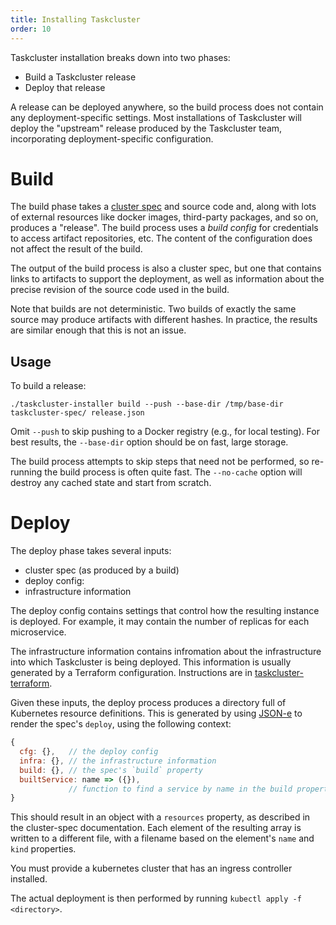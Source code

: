 ```yaml
---
title: Installing Taskcluster
order: 10
---
```


Taskcluster installation breaks down into two phases:

 * Build a Taskcluster release
 * Deploy that release

A release can be deployed anywhere, so the build process does not contain any deployment-specific settings.
Most installations of Taskcluster will deploy the "upstream" release produced by the Taskcluster team, incorporating deployment-specific configuration.

# Build

The build phase takes a [cluster spec](./cluster-spec) and source code and, along with lots of external resources like docker images, third-party packages, and so on, produces a "release".
The build process uses a *build config* for credentials to access artifact repositories, etc.
The content of the configuration does not affect the result of the build.

The output of the build process is also a cluster spec, but one that contains links to artifacts to support the deployment, as well as information about the precise revision of the source code used in the build.

Note that builds are not deterministic.
Two builds of exactly the same source may produce artifacts with different hashes.
In practice, the results are similar enough that this is not an issue.

## Usage

To build a release:

```
./taskcluster-installer build --push --base-dir /tmp/base-dir taskcluster-spec/ release.json
```

Omit `--push` to skip pushing to a Docker registry (e.g., for local testing).
For best results, the `--base-dir` option should be on fast, large storage.

The build process attempts to skip steps that need not be performed, so re-running the build process is often quite fast.
The `--no-cache` option will destroy any cached state and start from scratch.

# Deploy

The deploy phase takes several inputs:
 * cluster spec (as produced by a build)
 * deploy config:
 * infrastructure information

The deploy config contains settings that control how the resulting instance is deployed.
For example, it may contain the number of replicas for each microservice.

The infrastructure information contains infromation about the infrastructure into which Taskcluster is being deployed.
This information is usually generated by a Terraform configuration. Instructions are in
[taskcluster-terraform](https://github.com/taskcluster/taskcluster-terraform).

Given these inputs, the deploy process produces a directory full of Kubernetes resource definitions.
This is generated by using [JSON-e](https://github.com/taskcluster/json-e) to render the spec's `deploy`, using the following context:

```javascript
{
  cfg: {},   // the deploy config
  infra: {}, // the infrastructure information
  build: {}, // the spec's `build` property
  builtService: name => ({}),
             // function to find a service by name in the build property
}
```

This should result in an object with a `resources` property, as described in the cluster-spec documentation.
Each element of the resulting array is written to a different file, with a filename based on the element's `name` and `kind` properties.

You must provide a kubernetes cluster that has an ingress controller installed.

The actual deployment is then performed by running `kubectl apply -f <directory>`.
